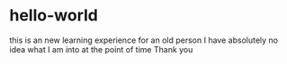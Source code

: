 # hello-world
this is an new learning experience for an old person
I have absolutely no idea what I am into at the point of time
Thank you

